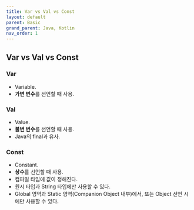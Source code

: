 ```yaml
---
title: Var vs Val vs Const
layout: default
parent: Basic
grand_parent: Java, Kotlin
nav_order: 1
---
```


## Var vs Val vs Const
### Var
- Variable.<br/>
- **가변 변수**를 선언할 때 사용.<br/>

### Val
- Value.<br/>
- **불변 변수**를 선언할 때 사용.<br/>
- Java의 final과 유사.<br/>

### Const
- Constant.<br/>
- **상수**를 선언할 때 사용.<br/>
- 컴파일 타임에 값이 정해진다.<br/>
- 원시 타입과 String 타입에만 사용할 수 있다.<br/>
- Global 영역과 Static 영역(Companion Object 내부)에서, 또는 Object 선언 시에만 사용할 수 있다.<br/>
